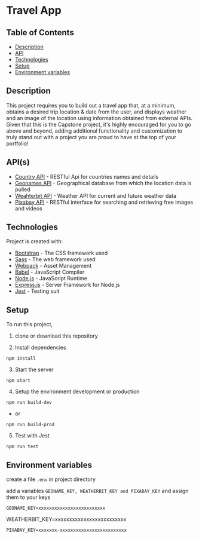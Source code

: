 # Travel App

## Table of Contents

* [Description](#Description)
* [API](#API)
* [Technologies](#Technologies)
* [Setup](#Setup)
* [Environment variables](#Environment-variables)


## Description

This project requires you to build out a travel app that, at a minimum, obtains a desired trip location & date from the user, and displays weather and an image of the location using information obtained from external APIs. Given that this is the Capstone project, it's highly encouraged for you to go above and beyond, adding additional functionality and customization to truly stand out with a project you are proud to have at the top of your portfolio!


## API(s)

* [Country API](https://restcountries.eu/) - RESTful Api for countries names and details
* [Geonames API](http://www.geonames.org/export/web-services.html) - Geographical database from which the location data is pulled
* [Weahterbit API](weatherbit.io) - Weather API for current and future weather data
* [Pixabay API](https://pixabay.com/api/docs/) - RESTful interface for searching and retrieving free images and videos




## Technologies
Project is created with:
* [Bootstrap](https://getbootstrap.com/) - The CSS framework used 
* [Sass](https://sass-lang.com/documentation) - The web framework used
* [Webpack](https://webpack.js.org/concepts/) - Asset Management
* [Babel](https://babeljs.io/) - JavaScript Compiler
* [Node.js](https://nodejs.org/en/) - JavaScript Runtime
* [Express.js](https://expressjs.com/) - Server Framework for Node.js
* [Jest](https://jestjs.io/) - Testing suit




## Setup
To run this project, 

1. clone or download this repository 

2. Install dependencies
```
npm install
```
3. Start the server
```
npm start
```
4. Setup the environment development or production
```
npm run build-dev
```
* or 
```
npm run build-prod
```
5. Test with Jest
```
npm run test
```

## Environment variables

create a file `.env` in project directory 

add a variables `GEONAME_KEY, WEATHERBIT_KEY and PIXABAY_KEY` and assign them to your keys 
```
GEONAME_KEY=xxxxxxxxxxxxxxxxxxxxxxxxx 
```
WEATHERBIT_KEY=xxxxxxxxxxxxxxxxxxxxxxxxx 
```
PIXABAY_KEY=xxxxxxx-xxxxxxxxxxxxxxxxxxxxxxxxx
```




